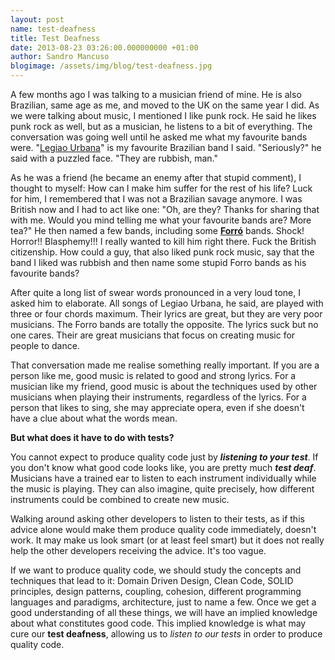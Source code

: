 ```yaml
--- 
layout: post 
name: test-deafness 
title: Test Deafness 
date: 2013-08-23 03:26:00.000000000 +01:00 
author: Sandro Mancuso
blogimage: /assets/img/blog/test-deafness.jpg
---
```


A few months ago I was talking to a musician friend of mine. He is also
Brazilian, same age as me, and moved to the UK on the same year I did.
As we were talking about music, I mentioned I like punk rock. He said he
likes punk rock as well, but as a musician, he listens to a bit of
everything. The conversation was going well until he asked me what my
favourite bands were. "[Legiao
Urbana](http://en.wikipedia.org/wiki/Legi%C3%A3o_Urbana)" is my
favourite Brazilian band I said. "Seriously?" he said with a puzzled
face. "They are rubbish, man."

As he was a friend (he became an enemy after that stupid comment), I
thought to myself: How can I make him suffer for the rest of his life?
Luck for him, I remembered that I was not a Brazilian savage anymore. I
was British now and I had to act like one: "Oh, are they? Thanks for
sharing that with me. Would you mind telling me what your favourite
bands are? More tea?" He then named a few bands, including
some [**Forró**](http://en.wikipedia.org/wiki/Forr%C3%B3) bands. Shock!
Horror!! Blasphemy!!! I really wanted to kill him right there. Fuck the
British citizenship. How could a guy, that also liked punk rock music,
say that the band I liked was rubbish and then name some stupid Forro
bands as his favourite bands?

After quite a long list of swear words pronounced in a very loud tone, I
asked him to elaborate. All songs of Legiao Urbana, he said, are played
with three or four chords maximum. Their lyrics are great, but they are
very poor musicians. The Forro bands are totally the opposite. The
lyrics suck but no one cares. Their are great musicians that focus on
creating music for people to dance.

That conversation made me realise something really important. If you are
a person like me, good music is related to good and strong lyrics. For a
musician like my friend, good music is about the techniques used by
other musicians when playing their instruments, regardless of the
lyrics. For a person that likes to sing, she may appreciate opera, even
if she doesn't have a clue about what the words mean.

**But what does it have to do with tests?**

You cannot expect to produce quality code just by ***listening to your
test***. If you don't know what good code looks like, you are pretty
much ***test deaf***. Musicians have a trained ear to listen to each
instrument individually while the music is playing. They can also
imagine, quite precisely, how different instruments could be combined to
create new music. 

Walking around asking other developers to listen to their tests, as if
this advice alone would make them produce quality code immediately,
doesn't work. It may make us look smart (or at least feel smart) but it
does not really help the other developers receiving the advice. It's too
vague.

If we want to produce quality code, we should study the concepts and
techniques that lead to it: Domain Driven Design, Clean Code, SOLID
principles, design patterns, coupling, cohesion, different programming
languages and paradigms, architecture, just to name a few. Once we get a
good understanding of all these things, we will have an implied
knowledge about what constitutes good code. This implied knowledge is
what may cure our **test deafness**, allowing us to *listen to our
tests* in order to produce quality code.
